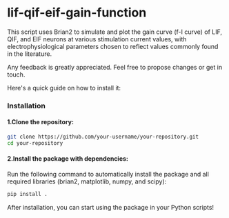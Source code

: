 # lif-qif-eif-gain-function

This script uses Brian2 to simulate and plot the gain curve (f-I curve) of LIF, QIF, and EIF neurons at various stimulation current values, with electrophysiological parameters chosen to reflect values commonly found in the literature.

Any feedback is greatly appreciated. Feel free to propose changes or get in touch.

Here's a quick guide on how to install it:

### Installation

#### 1.Clone the repository:


```bash
git clone https://github.com/your-username/your-repository.git
cd your-repository 
```

#### 2.Install the package with dependencies:

Run the following command to automatically install the package and all required libraries (brian2, matplotlib, numpy, and scipy):

```bash
pip install .
```

After installation, you can start using the package in your Python scripts!
